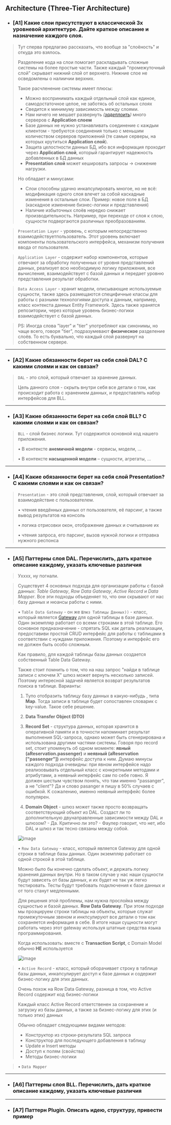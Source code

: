  ## Architecture (Three-Tier Architecture)

- ### [A1] Какие слои присутствуют в классической 3х уровневой архитектуре. Дайте краткое описание и назначение каждого слоя.

> Тут сперва предлагаю рассказать, что вообще за "слоёность" и откуда это взялось.
> 
> Разделение кода на слои помогает раскладывать сложные системы на более простые части. Также каждый "промежуточный слой" скрывает нижний слой от верхнего.
> Нижние слое не осведомлены о налиичии верхних.
> 
> Такое расчленение системы имеет плюсы:
> - Можно воспринимать каждый отдельный слой как единое, самодостаточное целое, не заботясь об остальных слоях
> - Сведится к минимуму зависимость между слоями.
> - Нам ничего не мешает развернуть *([задеплоить](https://ru.wikipedia.org/wiki/%D0%90%D0%BD%D0%B3%D0%BB%D0%B8%D1%86%D0%B8%D0%B7%D0%BC%D1%8B))* много серверов с **Application слоем**
> - Базе данных не нужно устанавливать соединение с каждым клиентом - требуются соединения только с меньшим количеством серверов приложений (те самые серверы, на которых крутиться **Application слой**).
> - Защита целостности данных БД, ибо вся информация проходит через **Application слой**, который гарантирует надежность добавленных в БД данных
> - **Presentation слой** может кешировать запросы -> снижение нагрузки.
> 
> Но обладает и минусами:
> - Слои способны удачно инкапсулировать многое, но не всё: модификация одного слоя влечет за собой каскадные изменения в остальные слои. Пример: новое поле в БД (каскадное изменение бизнес-логики и представления)
> - Наличие избыточных слоёв нередко снижает производительность. Например, при переходе от слоя к слою, сущности подвергаются различных преобразованиям.  


> `Presentation Layer` - уровень, с которым непосредственно взаимодействуетпользователь. Этот уровень включает компоненты пользовательского интерфейса, механизм получения ввода от пользователя.

> `Application Layer` - содержит набор компонентов, которые отвечают за обработку полученных от уровня представлений данных, реализует всю необходимую логику приложения, все вычисления, взаимодействует с базой данных и передает уровню представления результат обработки.

> `Data Access Layer` - хранит модели, описывающие используемые сущности, также здесь размещаются специфичные классы для работы с разными технологиями доступа к данным, например, класс контекста данных Entity Framework. Здесь также хранятся репозитории, через которые уровень бизнес-логики взаимодействует с базой данных.

> PS: Иногда слова "layer" и "tier" употребляют как синонимы, но чаще всего, говоря "tier", подразумевают **физическое** разделение слоёв. То есть буквально, что каждый слой развернут на собственном сервере. 

---

- ### [A2] Какие обязанности берет на себя слой DAL? С какими слоями и как он связан?
> `DAL` - это слой, который отвечает за хранение данных.
>
>  Цель данного слоя - скрыть внутри себя все детали о том, как происходит работа с хранением данных, и предоставлять набор интерфейсов для BLL.

---

- ### [A3] Какие обязанности берет на себя слой BLL? С какими слоями и как он связан?
> `BLL` - слой бизнес логики. Тут содержится основной код нашего приложения.
> 
> • В контексте **анемичной модели** - сервисы, модели, ...
> 
> • В контексте **насыщенной модели** – сущности, агрегаты, ...
---

- ### [A4] Какие обязанности берет на себя слой Presentation? С какими слоями и как он связан?
> `Presentation` - это слой представления, слой, который отвечает за взаимодействие с пользователем.
>
> • чтения введённых данных от пользователя, её парсинг, а также вывод результатов на консоль
>
> • логика отрисовки окон, отображение данных и считывание их
> 
> • чтения запроса, его парсинг, вызов нужной логики и отправка нужного респонса

---

- ### [A5] Паттерны слоя DAL. Перечислить, дать краткое описание каждому, указать ключевые различия
> Ухххх, ну погнали.

> Существует 4 основных подхода для организации работы с базой данных: *Table Gateway*, *Row Data Gateway*, *Active Record* и *Data Mapper*. Все эти подходы объеденяет то, что они скрывают от нас базу данных и нюансы работы с ними.

> • `Table Data Gateway` - он же `Шлюз Таблицы Данных))` - класс, который является [Gateway](https://github.com/DianaNeumann/Awesome-OOP-And-Patterns/blob/main/ExamQuestions/Base.md#b9-gateway-%D0%B8-mapper-%D0%B2-%D1%87%D1%91%D0%BC-%D0%B8%D0%B4%D0%B5%D1%8F-%D0%B2-%D1%87%D1%91%D0%BC-%D0%BA%D0%BB%D1%8E%D1%87%D0%B5%D0%B2%D1%8B%D0%B5-%D1%80%D0%B0%D0%B7%D0%BB%D0%B8%D1%87%D0%B8%D1%8F) для одной таблицы в базе данных. Один экземпляр работает со всеми строками в этой таблице. Его основное предназначение - спрятать SQL как деталь реализации, предоставиви простой CRUD интерфейс для работы с таблицами в соответствии с нуждами приложения. Поэтому и интерфейс его не должен быть особо сложным.
>
> Как правило, для каждой таблицы базы данных создается собственный Table Data Gateway.
>
> Также стоит помнить о том, что на наш запрос "найди в таблице записи с ключем X" шлюз может вернуть несколько записей. Поэтому интересной задачей является возврат результатов поиска в таблице. Варианты:
> 1) Тупо отобразить таблицу базу данных в какую-нибудь , типа **Map**. Тогда записи в таблице будет сопоставлен словарик с key-value. Такое себе решение.  
> 
> 2) **Data Transfer Object (DTO)** 
>
> 3) **Record Set** - структура данных, которая хранится в оперативной памяти и в точности напоминает результат выполнения SQL-запроса, однако может быть сгенерирована и использована другими частями системы. Говоря про record set, стоит упомянуть об одном моменте: **явный (aReservation.passenger)** и **неявный (aReservation ["passenger"])** интерфейс доступа к ним. Думаю минусы каждого подхода очевидны: при явном интерфейсе надо реализовывать отдельный класс с конкретными методами и атрибутами, а неявный интерфейс сам по себе говно. Я должен шестым чувством понять, что там именно "passanger", а не "client"? Да и слово pasanger я пишу в 50% случаев с ошибкой. К сожалению, именно неявный интерфейс более популярен.   
>
> 4) **Domain Object** - шлюз может также просто возвращать соответствующий объект из DAL. Создаст ли 
> то дополнительную двунаправленные зависимости между DAL и шлюзом? - Да. Критично ли это? - Фаулер говорит, что нет, ибо DAL и шлюз и так тесно связаны между собой. 
>
> ![image](https://user-images.githubusercontent.com/56086653/212489682-5b514452-e091-4d21-a4f6-b0b96375f243.png)

> • `Row Data Gateway` - класс, который является Gateway для одной строки в таблице базы данных. Один экземпляр работает со одной строкой в этой таблице.
> 
> Можно было бы конечно сделать объект, и держать логику хранения данных внутри. Но в таком случае у нас наши сущности будут зависеть от базы данных, и их будет не так уж легко тестировать. Тесты будут требовать подключения к базе данных и от того станут медленными.
> 
> Для решения этой проблемы, нам нужна прослойка между сущностью и базой данных. **Row Data Gateway**. При этом подходе мы проэцируем строки таблицы на объекты, которые служат промежуточным звеном и инкпсулируют все детали о том как сохраняется информация в себе. В итоге наши сущности могут работать через этот gateway используя штатные средства языка программирования.
>
> Когда использовать: вместе с **Transaction Script**, c Domain Model обычно **НЕ** используется 
>
> ![image](https://user-images.githubusercontent.com/56086653/212502351-c653f9f4-3c7a-46af-bb6b-2c402795f7a9.png)


> • `Active Record` - класс, который оборачивает строку в таблице базы данных, инкапсулирует доступ к базе данных и содержит бизнес-логику для этих данных.
>
> Очень похож на Row Data Gateway, разница в том, что Active Record содержит код бизнес-логики
>
> Каждый класс Active Record ответственен за сохранение и загрузку из базы данных, а также за бизнес-логику для этих (и только этих) данных
>
> Обычно обладает следующими видами методов:
> - Конструктор из строки-результата SQL запроса
> - Конструктор для последующего добавления в таблицу 
> - Update и Insert методы
> - Доступ к полям (свойства)
> - Методы бизнес-логики
> 
>
> 
> 



> • `Data Mapper`


---

- ### [A6] Паттерны слоя BLL. Перечислить, дать краткое описание каждому, указать ключевые различия

---

- ### [A7] Паттерн Plugin. Описать идею, структуру, привести пример



